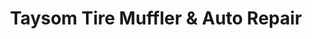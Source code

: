 ---
title: "Taysom Tire Muffler & Auto Repair"
url: /orem/taysom-tire-muffler-und-auto-repair/
shop: Autowerkstatt
---